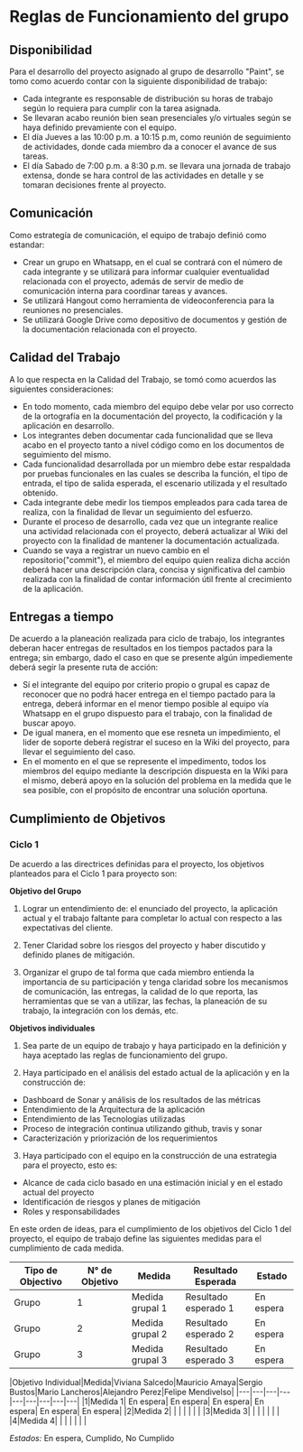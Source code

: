 # Reglas de Funcionamiento del grupo

## Disponibilidad

Para el desarrollo del proyecto asignado al grupo de desarrollo "Paint", se tomo como acuerdo contar con la siguiente disponibilidad de trabajo:

- Cada integrante es responsable de distribución su horas de trabajo según lo requiera para cumplir con la tarea asignada.
- Se llevaran acabo reunión bien sean presenciales y/o virtuales según se haya definido prevamiente con el equipo.
- El día Jueves a las 10:00 p.m. a 10:15 p.m, como reunión de seguimiento de actividades, donde cada miembro da a conocer el avance de sus tareas.
- El día Sabado de 7:00 p.m. a 8:30 p.m. se llevara una jornada de trabajo extensa, donde se hara control de las actividades en detalle y se tomaran decisiones frente al proyecto.

## Comunicación

Como estrategía de comunicación, el equipo de trabajo definió como estandar:

- Crear un grupo en Whatsapp, en el cual se contrará con el número de cada integrante y se utilizará para informar cualquier eventualidad relacionada con el proyecto, además de servir de medio de comunicación interna para coordinar tareas y avances.
- Se utilizará Hangout como herramienta de videoconferencia para la reuniones no presenciales.
- Se utilizará Google Drive como depositivo de documentos y gestión de la documentación relacionada con el proyecto.

## Calidad del Trabajo

A lo que respecta en la Calidad del Trabajo, se tomó como acuerdos las siguientes consideraciones:

- En todo momento, cada miembro del equipo debe velar por uso correcto de la ortografía en la documentación del proyecto, la codificación y la aplicación en desarrollo.
- Los integrantes deben documentar cada funcionalidad que se lleva acabo en el proyecto tanto a nivel código como en los documentos de seguimiento del mismo.
- Cada funcionalidad desarrollada por un miembro debe estar respaldada por pruebas funcionales en las cuales se describa la función, el tipo de entrada, el tipo de salida esperada, el escenario utilizada y el resultado obtenido.
- Cada integrante debe medir los tiempos empleados para cada tarea de realiza, con la finalidad de llevar un seguimiento del esfuerzo.
- Durante el proceso de desarrollo, cada vez que un integrante realice una actividad relacionada con el proyecto, deberá actualizar al Wiki del proyecto con la finalidad de mantener la documentación actualizada.
- Cuando se vaya a registrar un nuevo cambio en el repositorio("commit"), el miembro del equipo quien realiza dicha acción deberá hacer una descripción clara, concisa y significativa del cambio realizada con la finalidad de contar información útil frente al crecimiento de la aplicación.

## Entregas a tiempo

De acuerdo a la planeación realizada para ciclo de trabajo, los integrantes deberan hacer entregas de resultados en los tiempos pactados para la entrega; sin embargo, dado el caso en que se presente algún impediemente deberá segir la presente ruta de acción:

- Sí el integrante del equipo por criterio propio o grupal es capaz de reconocer que no podrá hacer entrega en el tiempo pactado para la entrega, deberá informar en el menor tiempo posible al equipo vía Whatsapp en el grupo dispuesto para el trabajo, con la finalidad de buscar apoyo.
- De igual manera, en el momento que ese resneta un impedimiento, el lider de soporte deberá registrar el suceso en la Wiki del proyecto, para llevar el seguimiento del caso.
- En el momento en el que se represente el impedimento, todos los miembros del equipo mediante la descripción dispuesta en la Wiki para el mismo, deberá apoyo en la solución del problema en la medida que le sea posible, con el propósito de encontrar una solución oportuna.

## Cumplimiento de Objetivos

### Ciclo 1

De acuerdo a las directrices definidas para el proyecto, los objetivos planteados para el Ciclo 1 para proyecto son:

**Objetivo del Grupo**
1) Lograr un entendimiento de: el enunciado del proyecto, la aplicación actual y el trabajo faltante para completar lo actual con respecto a las expectativas del cliente.

2) Tener Claridad sobre los riesgos del proyecto y haber discutido y definido planes de mitigación.

3) Organizar el grupo de tal forma que cada miembro entienda la importancia de su participación y tenga claridad sobre los mecanismos de comunicación, las entregas, la calidad de lo que reporta, las herramientas que se van a utilizar, las fechas, la planeación de su trabajo, la integración con los demás, etc.

**Objetivos individuales**
1) Sea parte de un equipo de trabajo y haya participado en la definición y haya aceptado las reglas de funcionamiento del grupo. 

2) Haya participado en el análisis del estado actual de la aplicación y en la construcción de:
- Dashboard de Sonar y análisis de los resultados de las métricas
- Entendimiento de la Arquitectura de la aplicación
- Entendimiento de las Tecnologías utilizadas
- Proceso de integración continua utilizando github, travis y sonar
- Caracterización y priorización de los requerimientos

3) Haya participado con el equipo en la construcción de una estrategia para el proyecto, esto es:
- Alcance de cada ciclo basado en una estimación inicial y en el estado actual del proyecto
- Identificación de riesgos y planes de mitigación
- Roles y responsabilidades

En este orden de ideas, para el cumplimiento de los objetivos del Ciclo 1 del proyecto, el equipo de trabajo define las siguientes medidas para el cumplimiento de cada medida.

|Tipo de Objectivo|N° de Objetivo|Medida|Resultado Esperada|Estado|
|---|---|---|---|---|
|Grupo|1|Medida grupal 1|Resultado esperado 1|En espera|
|Grupo|2|Medida grupal 2|Resultado esperado 2|En espera|
|Grupo|3|Medida grupal 3|Resultado esperado 3|En espera|

|Objetivo Individual|Medida|Viviana Salcedo|Mauricio Amaya|Sergio Bustos|Mario Lancheros|Alejandro Perez|Felipe Mendivelso|
|---|---|---|---|---|---|---|---|---|
|1|Medida 1| En espera| En espera| En espera| En espera| En espera| En espera|
|2|Medida 2| | | | | | |
|3|Medida 3| | | | | | |
|4|Medida 4| | | | | | |

*Estados:* En espera, Cumplido, No Cumplido
